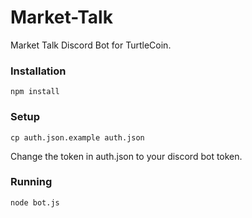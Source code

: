 # Market-Talk
Market Talk Discord Bot for TurtleCoin.

### Installation

`npm install`

### Setup

`cp auth.json.example auth.json`

Change the token in auth.json to your discord bot token.

### Running

`node bot.js`
